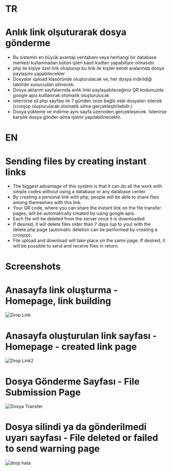 # TR
# Anlık link olşuturarak dosya gönderme 
* Bu sistemin en büyük avantajı veritabanı veya herhangi bir database merkezi kullanmadan bütün işleri basit kodları yapabiliyor olmasıdır.
* php ile kişiye özel link oluşturup bu link ile kişiler kendi aralarında dosya paylaşımı yapabilecekler
* Dosyalar upload klasöründe oluşturulacak ve, her dosya indirildiği taktirde sunucudan silinecek.
* Dosya aktarım sayfalarında anlık linki paylaşabileceğiniz QR kodunuzda google apis kulllanırak otomatik oluşturulucak
* isternirse sil.php sayfası ile 7 günden (size bağlı) eski dosyaları silecek (cronjop oluşturularak otomatik silme gerçekleştirilebilir.)
* Dosya yükleme ve indirme aynı sayfa üzerinden gerçekleşecek. İstenirse karşılık dosya gönder-alma işlemi yapılabilinecektir.

# EN
# Sending files by creating instant links
* The biggest advantage of this system is that it can do all the work with simple codes without using a database or any database center.
* By creating a personal link with php, people will be able to share files among themselves with this link.
* Your QR code, where you can share the instant link on the file transfer pages, will be automatically created by using google apis.
* Each file will be deleted from the server once it is downloaded.
* If desired, it will delete files older than 7 days (up to you) with the delete.php page (automatic deletion can be performed by creating a cronjop).
* File upload and download will take place on the same page. If desired, it will be possible to send and receive files in return.


# Screenshots
# Anasayfa link oluşturma - Homepage, link building
![Drop Link](https://user-images.githubusercontent.com/27200160/197337904-c31593c0-b9a4-472b-ae19-3ef2ceb2e081.png)
# Anasayfa oluşturulan link sayfası - Homepage - created link page
![Drop Link2](https://user-images.githubusercontent.com/27200160/197337909-cbf68c7b-4883-4d25-85b8-88bce457376d.png)
# Dosya Gönderme Sayfası - File Submission Page
![Dosya Transfer](https://user-images.githubusercontent.com/27200160/197337924-44fb5c9b-449d-487a-b90d-f95f1b301e4e.png)
# Dosya silindi ya da gönderilmedi uyarı sayfası - File deleted or failed to send warning page
![drop hata](https://user-images.githubusercontent.com/27200160/197338215-f08e717a-eeb1-41f2-a815-d5f96e93ccf2.png)
